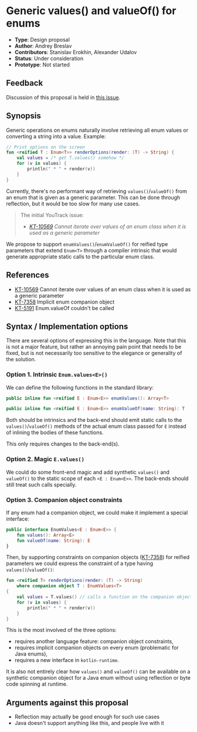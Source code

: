# Generic values() and valueOf() for enums

* **Type**: Design proposal
* **Author**: Andrey Breslav
* **Contributors**: Stanislav Erokhin, Alexander Udalov
* **Status**: Under consideration
* **Prototype**: Not started

## Feedback

Discussion of this proposal is held in [this issue](TODO).

## Synopsis

Generic operations on enums naturally involve retrieving all enum values or converting a string into a value. Example:

``` kotlin
// Print options on the screen
fun <reified T : Enum<T>> renderOptions(render: (T) -> String) {
    val values = /* get T.values() somehow */
    for (v in values) {
        println(" * " + render(v))
    }
}
```

Currently, there's no performant way of retrieving `values()`/`valueOf()` from an enum that is given as a generic parameter. This can be done through reflection, but it would be too slow for many use cases.

> The initial YouTrack issue: 
>- *[KT-10569](https://youtrack.jetbrains.com/issue/KT-10569) Cannot iterate over values of an enum class when it is used as a generic parameter*   
   
We propose to support `enumValues()`/`enumValueOf()` for reified type parameters that extend `Enum<T>` through a compiler intrinsic that would generate appropriate static calls to the particular enum class.
   
## References
   
- [KT-10569](https://youtrack.jetbrains.com/issue/KT-10569) Cannot iterate over values of an enum class when it is used as a generic parameter   
- [KT-7358](https://youtrack.jetbrains.com/issue/KT-7358) Implicit enum companion object
- [KT-5191](https://youtrack.jetbrains.com/issue/KT-5191) Enum.valueOf couldn't be called   

## Syntax / Implementation options

There are several options of expressing this in the language. Note that this is not a major feature, but rather an annoying pain point that needs to be fixed, but is not necessarily too sensitive to the elegance or generality of the solution. 

### Option 1. Intrinsic `Enum.values<E>()`

We can define the following functions in the standard library:

``` kotlin
public inline fun <reified E : Enum<E>> enumValues(): Array<T>

public inline fun <reified E : Enum<E>> enumValueOf(name: String): T
```

Both should be intrinsics and the back-end should emit static calls to the `values()`/`valueOf()` methods of the actual enum class passed for `E` instead of inlining the bodies of these functions.
 
This only requires changes to the back-end(s).

### Option 2. Magic `E.values()`

We could do some front-end magic and add synthetic `values()` and `valueOf()` to the static scope of each `<E : Enum<E>>`. The back-ends should still treat such calls specially.

### Option 3. Companion object constraints

If any enum had a companion object, we could make it implement a special interface:
 
``` kotlin
public interface EnumValues<E : Enum<E>> {
    fun values(): Array<E>
    fun valueOf(name: String): E
}
``` 

Then, by supporting constraints on companion objects ([KT-7358](https://youtrack.jetbrains.com/issue/KT-7358)) for reified parameters we could express the constraint of a type having `values()`/`valueOf()`:

``` kotlin
fun <reified T> renderOptions(render: (T) -> String) 
    where companion object T : EnumValues<T>
{
    val values = T.values() // calls a function on the companion object of T
    for (v in values) {
        println(" * " + render(v))
    }
}
```

This is the most involved of the three options:
- requires another language feature: companion object constraints,
- requires implicit companion objects on every enum (problematic for Java enums),
- requires a new interface in `kotlin-runtime`.
 
It is also not entirely clear how `values()` and `valueOf()` can be available on a synthetic companion object for a Java enum without using reflection or byte code spinning at runtime.   

## Arguments against this proposal

- Reflection may actually be good enough for such use cases 
- Java doesn't support anything like this, and people live with it
